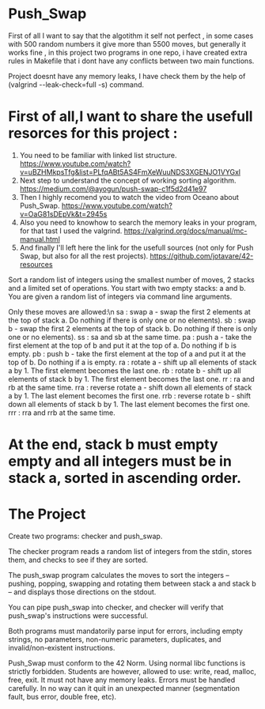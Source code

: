 # Push_Swap

First of all I want to say that the algotithm it self not perfect , in some cases with 500 random numbers it give more than 5500 moves, but generally it works fine , in this project two programs in one repo, i have created extra rules in Makefile that i dont have any conflicts between two main functions.

Project doesnt have any memory leaks, I have check them by the help of (valgrind --leak-check=full -s) command.

# First of all,I want to share the usefull resorces for this project :

1. You need to be familiar with linked list structure.
https://www.youtube.com/watch?v=uBZHMkpsTfg&list=PLfqABt5AS4FmXeWuuNDS3XGENJO1VYGxl
2. Next step to understand the concept of working sorting algorithm.
https://medium.com/@ayogun/push-swap-c1f5d2d41e97
3. Then I highly recomend you to watch the video from Oceano about Push_Swap.
https://www.youtube.com/watch?v=OaG81sDEpVk&t=2945s
4. Also you need to knowhow to search the memory leaks in your program, for that tast I used the valgrind.
https://valgrind.org/docs/manual/mc-manual.html
5. And finally I'll left here the link for the usefull sources (not only for Push Swap, but also for all the rest projects).
https://github.com/jotavare/42-resources   

Sort a random list of integers using the smallest number of moves, 2 stacks and a limited set of operations.
You start with two empty stacks: a and b. You are given a random list of integers via command line arguments. 

Only these moves are allowed:\n
sa : swap a - swap the first 2 elements at the top of stack a. Do nothing if there is only one or no elements).
sb : swap b - swap the first 2 elements at the top of stack b. Do nothing if there is only one or no elements).
ss : sa and sb at the same time.
pa : push a - take the first element at the top of b and put it at the top of a. Do nothing if b is empty.
pb : push b - take the first element at the top of a and put it at the top of b. Do nothing if a is empty.
ra : rotate a - shift up all elements of stack a by 1. The first element becomes the last one.
rb : rotate b - shift up all elements of stack b by 1. The first element becomes the last one.
rr : ra and rb at the same time.
rra : reverse rotate a - shift down all elements of stack a by 1. The last element becomes the first one.
rrb : reverse rotate b - shift down all elements of stack b by 1. The last element becomes the first one.
rrr : rra and rrb at the same time.

# At the end, stack b must empty empty and all integers must be in stack a, sorted in ascending order. 

# The Project

Create two programs: checker and push_swap. 

The checker program reads a random list of integers from the stdin, stores them, and checks to see if they are sorted. 

The push_swap program calculates the moves to sort the integers – pushing, popping, swapping and rotating them between stack a and stack b – and displays those directions on the stdout. 

You can pipe push_swap into checker, and checker will verify that push_swap's instructions were successful. 

Both programs must mandatorily parse input for errors, including empty strings, no parameters, non-numeric parameters, duplicates, and invalid/non-existent instructions.

Push_Swap must conform to the 42 Norm. 
Using normal libc functions is strictly forbidden. Students are however, allowed to use: write, read, malloc, free, exit. It must not have any memory leaks. Errors must be handled carefully. 
In no way can it quit in an unexpected manner (segmentation fault, bus error, double free, etc).
